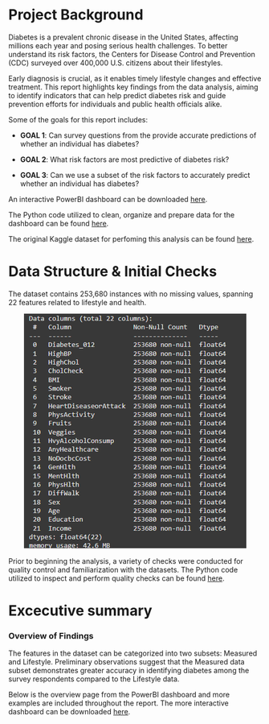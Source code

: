 # Project Background
  
Diabetes is a prevalent chronic disease in the United States, affecting millions each year and posing serious health challenges. To better understand its risk factors, the Centers for Disease Control and Prevention (CDC) surveyed over 400,000 U.S. citizens about their lifestyles.

Early diagnosis is crucial, as it enables timely lifestyle changes and effective treatment. This report highlights key findings from the data analysis, aiming to identify indicators that can help predict diabetes risk and guide prevention efforts for individuals and public health officials alike.

Some of the goals for this report includes:

- **GOAL 1**: Can survey questions from the provide accurate predictions of whether an individual has diabetes?

- **GOAL 2**: What risk factors are most predictive of diabetes risk?

- **GOAL 3**: Can we use a subset of the risk factors to accurately predict whether an individual has diabetes?
  
An interactive PowerBI dashboard can be downloaded [here]().

The Python code utilized to clean, organize and prepare data for the dashboard can be found [here](https://github.com/QuinnNgo97/Project-CDC-Diabetes-Health-Indicators/blob/73fd15dc9a8ff576926571ce21ee3db836652fe2/cdc_diabetes_report.py).

The original Kaggle dataset for perfoming this analysis can be found [here](https://www.kaggle.com/datasets/alexteboul/diabetes-health-indicators-dataset?resource=download).

# Data Structure & Initial Checks

The dataset contains 253,680 instances with no missing values, spanning 22 features related to lifestyle and health.
<div align="center">
  <img src="https://github.com/QuinnNgo97/githubtest/blob/56cbfcdf4d77bb9be078b58e522c7e29b2a31731/Dia01.png">
</div>

Prior to beginning the analysis, a variety of checks were conducted for quality control and familiarization with the datasets. The Python code utilized to inspect and perform quality checks can be found [here](https://github.com/QuinnNgo97/Project-CDC-Diabetes-Health-Indicators/blob/73fd15dc9a8ff576926571ce21ee3db836652fe2/cdc_diabetes_report.py).

# Excecutive summary

### Overview of Findings

The features in the dataset can be categorized into two subsets: Measured and Lifestyle. Preliminary observations suggest that the Measured data subset demonstrates greater accuracy in identifying diabetes among the survey respondents compared to the Lifestyle data.

Below is the overview page from the PowerBI dashboard and more examples are included throughout the report. The more interactive dashboard can be downloaded [here]().

<div align="center">
  <img src="">
</div>

